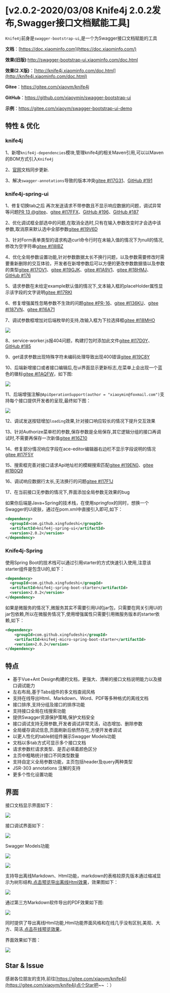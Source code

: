# [v2.0.2-2020/03/08 Knife4j 2.0.2发布,Swagger接口文档赋能工具]

`Knife4j`前身是`swagger-bootstrap-ui`,是一个为Swagger接口文档赋能的工具

**文档**：[https://doc.xiaominfo.com](https://doc.xiaominfo.com/)

**效果(旧版)**:http://swagger-bootstrap-ui.xiaominfo.com/doc.html

**效果(2.X版)**：[http://knife4j.xiaominfo.com/doc.html](http://knife4j.xiaominfo.com/doc.html)

**Gitee**：https://gitee.com/xiaoym/knife4j

**GitHub**：https://github.com/xiaoymin/swagger-bootstrap-ui

**示例**：https://gitee.com/xiaoym/swagger-bootstrap-ui-demo

## 特性 & 优化

### knife4j

1、新增`knife4j-dependencies`模块,管理knife4j的相关Maven引用,可以以Maven的BOM方式引入`Knife4j`

2、[官网](http://doc.xiaominfo.com/)文档同步更新.

3、解决`swagger-annotations`导致的版本冲突[gitee #I17G31](https://gitee.com/xiaoym/knife4j/issues/I17G31)、[GitHub #191](https://github.com/xiaoymin/swagger-bootstrap-ui/issues/191)

### knife4j-spring-ui

1、修复切换tab之后 再次发送请求不带参数且不显示响应数据的问题，调试异常等问题[PR 13 @gitee](https://gitee.com/xiaoym/knife4j/pulls/13)、[gitee #I17FFX](https://gitee.com/xiaoym/knife4j/issues/I17FFX)、[GitHub #196](https://github.com/xiaoymin/swagger-bootstrap-ui/issues/196)、[GitHub #187](https://github.com/xiaoymin/swagger-bootstrap-ui/issues/187)

2、优化调试框全部选中的问题,在取消全选时,只有在输入参数改变时才会选中该参数,取消原来默认选中全部参数[gitee #I19V6D](https://gitee.com/xiaoym/knife4j/issues/I19V6D)

3、针对Form表单类型的请求构造curl命令行时在未输入值的情况下为null的情况,修改为空字符串[gitee #I18IBZ](https://gitee.com/xiaoym/knife4j/issues/I18IBZ)

4、优化全局参数设置功能,针对参数数据太长不换行问题，以及参数需要修改时需要重新删除的交互体验，开发者在新增参数后可以方便的更改参数数据值以及参数的类型[gitee #I17OV1](https://gitee.com/xiaoym/knife4j/issues/I17OV1)、[gitee #I19GJK](https://gitee.com/xiaoym/knife4j/issues/I19GJK)、[gitee #I1A9V1](https://gitee.com/xiaoym/knife4j/issues/I1A9V1)、[gitee #I18HMJ](https://gitee.com/xiaoym/knife4j/issues/I18HMJ)、[GitHub #176](https://github.com/xiaoymin/swagger-bootstrap-ui/issues/176)

5、请求参数在未给定example默认值的情况下,文本输入框的placeHolder属性显示该字段的文字说明[gitee #I17RKI](https://gitee.com/xiaoym/knife4j/issues/I17RKI)

6、修复增强属性忽略参数不生效的问题[gitee #PR-16](https://gitee.com/xiaoym/knife4j/pulls/16)、[gitee #I136KU](https://gitee.com/xiaoym/knife4j/issues/I136KU)、[gitee #I187VN](https://gitee.com/xiaoym/knife4j/issues/I187VN)、[gitee #I16A71](https://gitee.com/xiaoym/knife4j/issues/I16A71)

7、调试参数框增加对后端枚举的支持,改输入框为下拉选择框[gitee #I18MHO](https://gitee.com/xiaoym/knife4j/issues/I18MHO)

![](/knife4j/images/blog/knife4j2.0.2/debug-2.png)

8、service-worker.js报404问题，构建打包时添加此文件[gitee #I17D0Y](https://gitee.com/xiaoym/knife4j/issues/I17D0Y)、[GitHub #185](https://github.com/xiaoymin/swagger-bootstrap-ui/issues/185)

9、get请求参数出现特殊字符未编码处理导致出现400错误[gitee #I19C8Y](https://gitee.com/xiaoym/knife4j/issues/I19C8Y)

10、后端新增接口或者接口编辑后,在ui界面显示更新标志,在菜单上会出现一个蓝色的徽标[gitee #I1AQFW](https://gitee.com/xiaoym/knife4j/issues/I1AQFW)，如下图:

![](/knife4j/images/blog/knife4j2.0.2/debug-1.png)

11、后端增强注解`@ApiOperationSupport(author = "xiaoymin@foxmail.com")`支持每个接口提供开发者的呈现,最终如下图：

![](/knife4j/images/blog/knife4j2.0.2/debug-3.png)

12、调试发送按钮增加`loading`效果,针对接口响应较长的情况下提升交互效果

13、针对Authorize菜单栏的参数,保存参数是全局保存,其它逻辑分组的接口再调试时,不需要再保存一次新值[gitee #I16Z10](https://gitee.com/xiaoym/knife4j/issues/I16Z10)

14、修复部分情况响应字段在ace-editor编辑器右边栏不显示字段说明的情况[gitee #I17F5Y](https://gitee.com/xiaoym/knife4j/issues/I17F5Y)

15、搜索框完善对接口请求Api地址栏的模糊搜索匹配[gitee #I19EN0](https://gitee.com/xiaoym/knife4j/issues/I19EN0)、[gitee #I1B0Q9](https://gitee.com/xiaoym/knife4j/issues/I1B0Q9)

16、调试响应数据行太长,无法换行的问题[gitee #I17F1J](https://gitee.com/xiaoym/knife4j/issues/I17F1J)

17、在当前接口无参数的情况下,界面添加全局参数无效果的bug

如果你后端是Java+Spring的技术栈，在使用springfox的同时，想换一个Swagger的Ui皮肤，通过在pom.xml中直接引入即可,如下：

```xml
<dependency>
  <groupId>com.github.xingfudeshi</groupId>
  <artifactId>knife4j-spring-ui</artifactId>
  <version>2.0.2</version>
</dependency>
```

### Knife4j-Spring

使用Spring Boot的技术栈可以通过引用starter的方式快速引入使用,注意该starter组件是包含Ui的,如下：

```xml
<dependency>
  <groupId>com.github.xingfudeshi</groupId>
  <artifactId>knife4j-spring-boot-starter</artifactId>
  <version>2.0.2</version>
</dependency>
```

如果是微服务的情况下,微服务其实不需要引用Ui的jar包，只需要在网关引用Ui的jar包依赖,所以在微服务情况下,使用增强属性只需要引用微服务版本的starter依赖,如下：

```xml
<dependency>
    <groupId>com.github.xingfudeshi</groupId>
    <artifactId>knife4j-micro-spring-boot-starter</artifactId>
    <version>2.0.2</version>
</dependency>

```

## 特点

- 基于Vue+Ant Design构建的文档，更强大、清晰的接口文档说明能力以及接口调试能力
- 左右布局,基于Tabs组件的多文档查阅风格
- 支持在线导出Html、Markdown、Word、PDF等多种格式的离线文档
- 接口排序,支持分组及接口的排序功能
- 支持接口全局在线搜索功能
- 提供Swagger资源保护策略,保护文档安全
- 接口调试支持无限参数,开发者调试非常灵活，动态增加、删除参数
- 全局缓存调试信息,页面刷新后依然存在,方便开发者调试
- 以更人性化的table树组件展示Swagger Models功能
- 文档以多tab方式可显示多个接口文档
- 请求参数栏请求类型、是否必填着颜色区分
- 主页中粗略统计接口不同类型数量
- 支持自定义全局参数功能，主页包括header及query两种类型
- JSR-303 annotations 注解的支持
- 更多个性化设置功能

## 界面

接口文档显示界面如下：

![](/knife4j/images/blog/knife4j2.0.2/1.png)

接口调试界面如下：

![](/knife4j/images/blog/knife4j2.0.2/8.png)

Swagger Models功能

![](/knife4j/images/blog/knife4j2.0.2/6.png)

![](/knife4j/images/blog/knife4j2.0.2/7.png)

支持导出离线Markdown、Html功能，markdown的表格较原先版本通过缩减显示为树形结构,[点击预览导出离线Html效果](https://doc.xiaominfo.com/html/knife4j-export-html.html)，效果图如下：

![](/knife4j/images/blog/knife4j2.0.2/3.png)

通过第三方Markdown软件导出的PDF效果如下图:

![](/knife4j/images/blog/knife4j2.0.2/4.png)

同时提供了导出离线Html功能,Html功能界面风格和在线几乎没有区别,美观、大方、简洁,[点击在线预览效果](https://doc.xiaominfo.com/Knife4j-Offline-Html.html)，

界面效果如下图：

![](/knife4j/images/blog/knife4j2.0.2/5.png)

## Star & Issue

感谢各位朋友的支持,前往[https://gitee.com/xiaoym/knife4j](https://gitee.com/xiaoym/knife4j)点个Star吧~~ ：）

 
 
